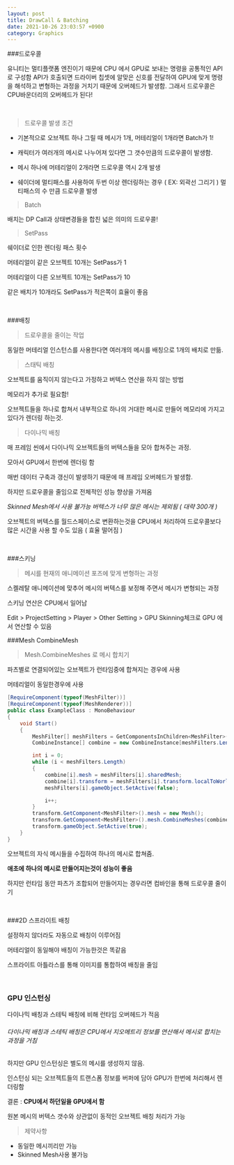 ```yaml
---
layout: post
title: DrawCall & Batching
date: 2021-10-26 23:03:57 +0900
category: Graphics
---
```


###드로우콜

유니티는 멀티플랫폼 엔진이기 때문에 CPU 에서 GPU로 보내는 명령을 공통적인 API로 구성함
API가 호출되면 드라이버 칩셋에 알맞은 신호를 전달하여 GPU에 맞게 명령을 해석하고 변형하는 과정을 거치기 때문에 오버헤드가 발생함.
그래서 드로우콜은 CPU바운더리의 오버헤드가 된다!

<br>

> 드로우콜 발생 조건

- 기본적으로 오브젝트 하나 그릴 때 메시가 1개, 머테리얼이 1개라면 Batch가 1!

- 캐릭터가 여러개의 메시로 나누어져 있다면 그 갯수만큼의 드로우콜이 발생함.

- 메시 하나에 머테리얼이 2개라면 드로우콜 역시 2개 발생

- 쉐이더에 멀티패스를 사용하여 두번 이상 렌더링하는 경우 ( EX: 외곽선 그리기 ) 멀티패스의 수 만큼 드로우콜 발생



> Batch

배치는 DP Call과 상태변경들을 합친 넓은 의미의 드로우콜!

> SetPass

쉐이더로 인한 렌더링 패스 횟수

머테리얼이 같은 오브젝트 10개는 SetPass가 1

머테리얼이 다른 오브젝트 10개는 SetPass가 10 

같은 배치가 10개라도 SetPass가 적은쪽이 효율이 좋음


<br>

###배칭

> 드로우콜을 줄이는 작업

동일한 머테리얼 인스턴스를 사용한다면 여러개의 메시를 배칭으로 1개의 배치로 만듦.

> 스태틱 배칭

오브젝트를 움직이지 않는다고 가정하고 버텍스 연산을 하지 않는 방법

메모리가 추가로 필요함!

오브젝트들을 하나로 합쳐서 내부적으로 하나의 거대한 메시로 만들어 메모리에 가지고 있다가 렌더링 하는것.

> 다이나믹 배칭

매 프레임 씬에서 다이나믹 오브젝트들의 버텍스들을 모아 합쳐주는 과정.

모아서 GPU에서 한번에 렌더링 함

매번 데이터 구축과 갱신이 발생하기 때문에 매 프레임 오버헤드가 발생함.

하지만 드로우콜을 줄임으로 전체적인 성능 향상을 가져옴

*Skinned Mesh에서 사용 불가능*
*버텍스가 너무 많은 메시는 제외됨 ( 대략 300개 )*

오브젝트의 버텍스를 월드스페이스로 변환하는것을 CPU에서 처리하여 드로우콜보다 많은 시간을 사용 할 수도 있음 ( 효율 떨어짐 )


<br>

###스키닝

> 메시를 현재의 애니메이션 포즈에 맞게 변형하는 과정

스켈레탈 애니메이션에 맞추어 메시의 버텍스를 보정해 주면서 메시가 변형되는 과정

스키닝 연산은 CPU에서 일어남

Edit > ProjectSetting > Player > Other Setting > GPU Skinning체크로 GPU 에서 연산할 수 있음


###Mesh CombineMesh

> Mesh.CombineMeshes 로 메시 합치기

파츠별로 연결되어있는 오브젝트가 런타임중에 합쳐지는 경우에 사용

머테리얼이 동일한경우에 사용

```C#
[RequireComponent(typeof(MeshFilter))]
[RequireComponent(typeof(MeshRenderer))]
public class ExampleClass : MonoBehaviour
{
    void Start()
    {
        MeshFilter[] meshFilters = GetComponentsInChildren<MeshFilter>();
        CombineInstance[] combine = new CombineInstance[meshFilters.Length];

        int i = 0;
        while (i < meshFilters.Length)
        {
            combine[i].mesh = meshFilters[i].sharedMesh;
            combine[i].transform = meshFilters[i].transform.localToWorldMatrix;
            meshFilters[i].gameObject.SetActive(false);

            i++;
        }
        transform.GetComponent<MeshFilter>().mesh = new Mesh();
        transform.GetComponent<MeshFilter>().mesh.CombineMeshes(combine);
        transform.gameObject.SetActive(true);
    }
}
```

오브젝트의 자식 메시들을 수집하여 하나의 메시로 합쳐줌.

**애초에 하나의 메시로 만들어지는것이 성능이 좋음**

하지만 런타임 동안 파츠가 조합되어 만들어지는 경우라면 컴바인을 통해 드로우콜 줄이기

<br>

###2D 스프라이트 배칭

설정하지 않더라도 자동으로 배칭이 이루어짐

머테리얼이 동일해야 배칭이 가능한것은 똑같음

스프라이트 아틀라스를 통해 이미지를 통합하여 배칭을 줄임

<br>

### GPU 인스턴싱

다이나믹 배칭과 스테틱 배칭에 비해 런타임 오버헤드가 적음

<h6>다이나믹 배칭과 스테틱 배칭은 CPU에서 지오메트리 정보를 연산해서 메시로 합치는 과정을 거침</h6>

하지만 GPU 인스턴싱은 별도의 메시를 생성하지 않음.

인스턴싱 되는 오브젝트들의 트랜스폼 정보를 버퍼에 담아 GPU가 한번에 처리해서 렌더링함

결론 : **CPU에서 하던일을 GPU에서 함**

원본 메시의 버텍스 갯수와 상관없이 동적인 오브젝트 배칭 처리가 가능

> 제약사항

- 동일한 메시끼리만 가능
- Skinned Mesh사용 불가능

